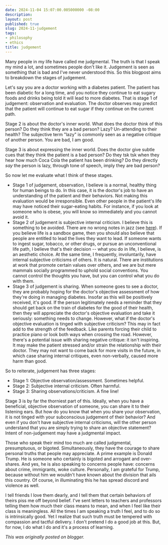 ```yaml
---
date: 2024-11-04 15:07:00.005000000 -08:00
description:
layout: post
published: true
slug: 2024-11-judgement
tags:
- philosophy
- ethics
title: judgement
---
```

Many people in my life have called me judgmental. The truth is that I speak my mind a lot, and sometimes people don't like it. Judgement is seen as something that is bad and I've never understood this. So this blogpost aims to breakdown the stages of judgement.  
  
Let's say you are a doctor working with a diabetes patient. The patient has been diabetic for a long time, and you notice they continue to eat sugary foods and drinks being told it will lead to more diabetes. That is stage 1 of judgement: observation and evaluation. The doctor observes may predict that the patient will continue to eat sugar if they continue on the current path.   
  
Stage 2 is about the doctor's inner world. What does the doctor think of this person? Do they think they are a bad person? Lazy? Un-attending to their health? The subjective term "lazy" is commonly seen as a negative critique of another person. You are bad, I am good.   
  
Stage 3 is about expressing the inner world. Does the doctor give subtle cues that they think the patient is a bad person? Do they tsk tsk when they hear how much Coca Cola the patient has been drinking? Do they directly *say* the person is lazy, through tone of speech, imply they are bad person?  
  
So now let me evaluate what I think of these stages.  


* Stage 1 of judgement, observation, I believe is a normal, healthy thing for human beings to do. In this case, it is the doctor's job to have an understanding of the patient and their behaviors. Not making this evaluation would be irresponsible. Even other people in the patient's life may have noticed their sugar-eating habits. For instance, if you look at someone who is obese, you will know so immediately and you cannot avoid it.
* Stage 2 of judgement is subjective internal criticism. I believe this is something to be avoided. There are no wrong notes in jazz (see [here](https://www.rohanprasad.org/2024/11/the-spirit-of-jazz.html)). If you believe life is a sandbox game, then you should also believe that people are entitled to lead the lives they want to lead. If someone wants to ingest sugar, tobacco, or other drugs, or pursue an unconventional life path, I believe that's their decision -- what you do in life, I believe, is an aesthetic choice. At the same time, I frequently, involuntarily, have internal subjective criticisms of others. It is natural. There are institutions at work that promote certain values over others, and we are but mere mammals socially programmed to uphold social conventions. You cannot control the thoughts you have, but you can control what you do with them.
* Stage 3 of judgement is sharing. When someone goes to see a doctor, they are probably hoping for the doctor's objective assessment of how they're doing in managing diabetes. Insofar as this will be positively received, it's good. If the person legitimately needs a reminder that they should get back on the train of diabetes for the good of their health, then they will appreciate the doctor's objective evaluation and take it seriously: something needs to change. However, what if the doctor's objective evaluation is tinged with subjective criticism? This may in fact add to the strength of the feedback. Like parents forcing their child to practice piano or look both ways when crossing the road. However, there's a potential issue with sharing negative critique: it isn't inspiring. It may make the patient stressed and/or strain the relationship with their doctor. They may not want to come back for more visits in the future, in which case sharing internal critiques, even non-verbally, caused more harm than good.

So to reiterate, judgement has three stages:

* Stage 1: Objective observation/assessment. Sometimes helpful.
* Stage 2: Subjective internal criticism. Often harmful.
* Stage 3: Sharing observations/criticism. A fine line!

Stage 3 is by far the thorniest part of this. Ideally, when you have a beneficial, objective observation of someone, you can share it to their listening ears. But how do you know that when you share your observation, it is not tinged with your subconscious judgement of their behavior? And even if you don't have subjective internal criticisms, will the other person understand that you are simply trying to share an objective statement? Intent of non-judgement may have a judgmental impact.  
  
Those who speak their mind too much are called judgmental, presumptuous, or bigoted. Simultaneously, they have the courage to share personal truths that people may appreciate. A prime example is Donald Trump. He is someone who certainly is bigoted and arrogant and over-shares. And yes, he is also speaking to concerns people have: concerns about crime, immigrants, woke culture. Personally, I am grateful for Trump, because without him we wouldn't have known about the division that ails this country. Of course, in illuminating this he has spread discord and violence as well.  
  
I tell friends I love them dearly, and I tell them that certain behaviors of theirs piss me off beyond belief. I've sent letters to teachers and professors telling them how much their class means to mean, and when I feel like their class is meaningless. All the times I am speaking a truth I feel, and to do so is intrinsically good. Yet I realize that such truth must be tempered with compassion and tactful delivery. I don't pretend I do a good job at this. But, for now, I do what I do and it's a process of learning.   

*This was originally posted on blogger.*
